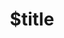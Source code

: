 ---
title: $title
second_title: Aspose.Drawing für .NET-API-Referenz
description: $description
type: docs
weight: $weight
url: /de/net/$ref/
---